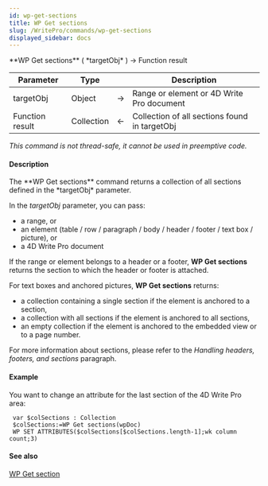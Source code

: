```yaml
---
id: wp-get-sections
title: WP Get sections
slug: /WritePro/commands/wp-get-sections
displayed_sidebar: docs
---
```


<!--REF #_command_.WP Get sections.Syntax-->**WP Get sections** ( *targetObj* ) -> Function result<!-- END REF-->
<!--REF #_command_.WP Get sections.Params-->
| Parameter | Type |  | Description |
| --- | --- | --- | --- |
| targetObj | Object | &#8594;  | Range or element or 4D Write Pro document |
| Function result | Collection | &#8592; | Collection of all sections found in targetObj |

<!-- END REF-->

*This command is not thread-safe, it cannot be used in preemptive code.*


#### Description 

<!--REF #_command_.WP Get sections.Summary-->The **WP Get sections** command returns a collection of all sections defined in the *targetObj* parameter.<!-- END REF-->

In the *targetObj* parameter, you can pass:

* a range, or
* an element (table / row / paragraph / body / header / footer / text box / picture), or
* a 4D Write Pro document

If the range or element belongs to a header or a footer, **WP Get sections** returns the section to which the header or footer is attached.

For text boxes and anchored pictures, **WP Get sections** returns: 

* a collection containing a single section if the element is anchored to a section,
* a collection with all sections if the element is anchored to all sections,
* an empty collection if the element is anchored to the embedded view or to a page number.

For more information about sections, please refer to the *Handling headers, footers, and sections* paragraph.

#### Example 

You want to change an attribute for the last section of the 4D Write Pro area:

```4d
 var $colSections : Collection
 $colSections:=WP Get sections(wpDoc)
 WP SET ATTRIBUTES($colSections[$colSections.length-1];wk column count;3)
```

#### See also 

[WP Get section](wp-get-section.md)  